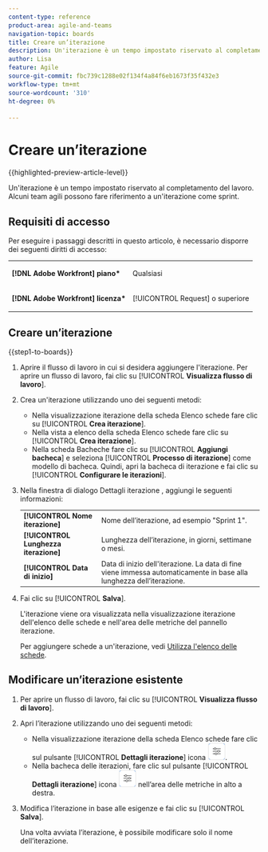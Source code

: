 ```yaml
---
content-type: reference
product-area: agile-and-teams
navigation-topic: boards
title: Creare un’iterazione
description: Un'iterazione è un tempo impostato riservato al completamento del lavoro. Alcuni team agili possono fare riferimento a un'iterazione come sprint.
author: Lisa
feature: Agile
source-git-commit: fbc739c1288e02f134f4a84f6eb1673f35f432e3
workflow-type: tm+mt
source-wordcount: '310'
ht-degree: 0%

---
```


# Creare un’iterazione

{{highlighted-preview-article-level}}

Un&#39;iterazione è un tempo impostato riservato al completamento del lavoro. Alcuni team agili possono fare riferimento a un&#39;iterazione come sprint.

## Requisiti di accesso

Per eseguire i passaggi descritti in questo articolo, è necessario disporre dei seguenti diritti di accesso:

<table style="table-layout:auto"> 
 <col> 
 </col> 
 <col> 
 </col> 
 <tbody> 
  <tr> 
   <td role="rowheader"><strong>[!DNL Adobe Workfront] piano*</strong></td> 
   <td> <p>Qualsiasi</p> </td> 
  </tr> 
  <tr> 
   <td role="rowheader"><strong>[!DNL Adobe Workfront] licenza*</strong></td> 
   <td> <p>[!UICONTROL Request] o superiore</p> </td> 
  </tr> 
 </tbody> 
</table>

## Creare un’iterazione

{{step1-to-boards}}

1. Aprire il flusso di lavoro in cui si desidera aggiungere l&#39;iterazione. Per aprire un flusso di lavoro, fai clic su [!UICONTROL **Visualizza flusso di lavoro**].
1. Crea un&#39;iterazione utilizzando uno dei seguenti metodi:

   * Nella visualizzazione iterazione della scheda Elenco schede fare clic su [!UICONTROL **Crea iterazione**].
   * Nella vista a elenco della scheda Elenco schede fare clic su [!UICONTROL **Crea iterazione**].
   * Nella scheda Bacheche fare clic su [!UICONTROL **Aggiungi bacheca**] e seleziona [!UICONTROL **Processo di iterazione**] come modello di bacheca. Quindi, apri la bacheca di iterazione e fai clic su [!UICONTROL **Configurare le iterazioni**].

1. Nella finestra di dialogo Dettagli iterazione , aggiungi le seguenti informazioni:

   <table style="table-layout:auto"> 
    <tbody> 
     <tr> 
      <td><strong>[!UICONTROL Nome iterazione]</strong></td> 
      <td>Nome dell’iterazione, ad esempio "Sprint 1".</td> 
     </tr> 
     <tr> 
      <td><strong>[!UICONTROL Lunghezza iterazione]</strong></td> 
      <td>Lunghezza dell’iterazione, in giorni, settimane o mesi.</td> 
     </tr>
     <tr> 
      <td><strong>[!UICONTROL Data di inizio]</strong></td> 
      <td>Data di inizio dell'iterazione. La data di fine viene immessa automaticamente in base alla lunghezza dell’iterazione.</td> 
     </tr> 
    </tbody> 
   </table>

1. Fai clic su [!UICONTROL **Salva**].

   L&#39;iterazione viene ora visualizzata nella visualizzazione iterazione dell&#39;elenco delle schede e nell&#39;area delle metriche del pannello iterazione.

   Per aggiungere schede a un&#39;iterazione, vedi [Utilizza l&#39;elenco delle schede](/help/quicksilver/agile/use-boards-agile-planning-tools/use-card-list.md).

## Modificare un’iterazione esistente

1. Per aprire un flusso di lavoro, fai clic su [!UICONTROL **Visualizza flusso di lavoro**].
1. Apri l’iterazione utilizzando uno dei seguenti metodi:

   * Nella visualizzazione iterazione della scheda Elenco schede fare clic sul pulsante [!UICONTROL **Dettagli iterazione**] icona ![Dettagli iterazione](assets/iteration-details-button.png).
   * Nella bacheca delle iterazioni, fare clic sul pulsante [!UICONTROL **Dettagli iterazione**] icona ![Dettagli iterazione](assets/iteration-details-button.png) nell’area delle metriche in alto a destra.

1. Modifica l’iterazione in base alle esigenze e fai clic su [!UICONTROL **Salva**].

   Una volta avviata l’iterazione, è possibile modificare solo il nome dell’iterazione.

